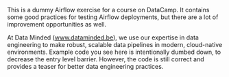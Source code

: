 This is a dummy Airflow exercise for a course on DataCamp. 
It contains some good practices for testing Airflow deployments,
but there are a lot of improvement opportunities as well. 

At Data Minded (www.dataminded.be), we use our expertise in data 
engineering to make robust, scalable data pipelines in modern, 
cloud-native environments. Example code you see here is 
intentionally dumbed down, to decrease the entry level barrier.
However, the code is still correct and provides a teaser for 
better data engineering practices.
